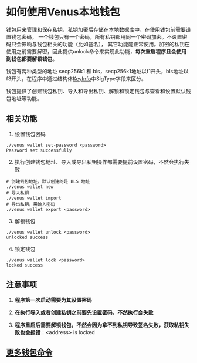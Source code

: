 # 如何使用Venus本地钱包

钱包用来管理和保存私钥，私钥加密后存储在本地数据库中，在使用钱包前需要设置钱包密码，
一个钱包只有一个密码，所有私钥都用同一个密码加密。不设置密码只会影响与钱包相关的功能（比如签名），
其它功能能正常使用。加密的私钥在使用之前需要解密，因此提供unlock命令来实现此功能，**每次重启程序且会使用到钱包都要解锁钱包**。

钱包有两种类型的地址 secp256k1 和 bls，secp256k1地址以f1开头，bls地址以f3开头，在程序中通过结构体[KeyInfo](https://github.com/filecoin-project/venus/blob/master/pkg/crypto/keyinfo.go#L22)中SigType字段来区分。

钱包提供了创建钱包私钥、导入和导出私钥、解锁和锁定钱包与查看和设置默认钱包地址等功能。

## 相关功能

1. 设置钱包密码

```shell script
./venus wallet set-password <password>
Password set successfully
```

2. 执行创建钱包地址、导入或导出私钥操作都需要提前设置密码，不然会执行失败

```shell script
# 创建钱包地址，默认创建的是 BLS 地址
./venus wallet new
# 导入私钥
./venus wallet import
# 导出私钥，需输入密码
./venus wallet export <password>
```

3. 解锁钱包

```shell script
./venus wallet unlock <password>
unlocked success
```

4. 锁定钱包

```shell script
./venus wallet lock <password>
locked success
```

## 注意事项

1. **程序第一次启动需要为其设置密码**

2. **在执行导入或者创建私钥之前要先设置密码，不然执行会失败**

3. **程序重启后需要解锁钱包，不然会因为拿不到私钥导致签名失败，获取私钥失败也会报错**：\<address> is locked

## [更多钱包命令](./Commands.md)
